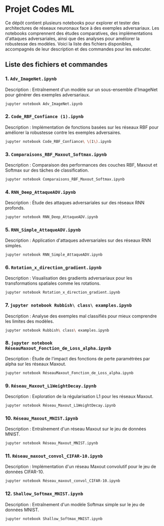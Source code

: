 # Projet Codes ML

Ce dépôt contient plusieurs notebooks pour explorer et tester des architectures de réseaux neuronaux face à des exemples adversariaux. Les notebooks comprennent des études comparatives, des implémentations d'attaques adversariales, ainsi que des analyses pour améliorer la robustesse des modèles. Voici la liste des fichiers disponibles, accompagnés de leur description et des commandes pour les exécuter.

## Liste des fichiers et commandes

### 1. `Adv_ImageNet.ipynb`
Description : Entraînement d'un modèle sur un sous-ensemble d'ImageNet pour générer des exemples adversariaux.
```bash
jupyter notebook Adv_ImageNet.ipynb
```
### 2. `Code_RBF_Confiance (1).ipynb`
Description : Implémentation de fonctions basées sur les réseaux RBF pour améliorer la robustesse contre les exemples adversaires.
```bash
jupyter notebook Code_RBF_Confiance\ \(1\).ipynb
```
### 3. `Comparaisons_RBF_Maxout_Softmax.ipynb`
Description : Comparaison des performances des couches RBF, Maxout et Softmax sur des tâches de classification.
```bash
jupyter notebook Comparaisons_RBF_Maxout_Softmax.ipynb
```
### 4. `RNN_Deep_AttaqueADV.ipynb`
Description : Étude des attaques adversariales sur des réseaux RNN profonds.
```bash
jupyter notebook RNN_Deep_AttaqueADV.ipynb
```
### 5. `RNN_Simple_AttaqueADV.ipynb`
Description : Application d'attaques adversariales sur des réseaux RNN simples.
```bash
jupyter notebook RNN_Simple_AttaqueADV.ipynb
```
### 6. `Rotation_x_direction_gradient.ipynb`
Description : Visualisation des gradients adversariaux pour les transformations spatiales comme les rotations.
```bash
jupyter notebook Rotation_x_direction_gradient.ipynb
```
### 7. `jupyter notebook Rubbish\ class\ examples.ipynb`
Description : Analyse des exemples mal classifiés pour mieux comprendre les limites des modèles.
```bash
jupyter notebook Rubbish\ class\ examples.ipynb
```
### 8. `jupyter notebook RéseauMaxout_Fonction_de_Loss_alpha.ipynb`
Description : Étude de l'impact des fonctions de perte paramétrées par alpha sur les réseaux Maxout.
```bash
jupyter notebook RéseauMaxout_Fonction_de_Loss_alpha.ipynb
```
### 9. `Réseau_Maxout_L1WeightDecay.ipynb`
Description : Exploration de la régularisation L1 pour les réseaux Maxout.
```bash
jupyter notebook Réseau_Maxout_L1WeightDecay.ipynb
```
### 10. `Réseau_Maxout_MNIST.ipynb`
Description : Entraînement d'un réseau Maxout sur le jeu de données MNIST.
```bash
jupyter notebook Réseau_Maxout_MNIST.ipynb
```
### 11. `Réseau_maxout_convol_CIFAR-10.ipynb`
Description : Implémentation d'un réseau Maxout convolutif pour le jeu de données CIFAR-10.
```bash
jupyter notebook Réseau_maxout_convol_CIFAR-10.ipynb
```
### 12. `Shallow_Softmax_MNIST.ipynb`
Description : Entraînement d'un modèle Softmax simple sur le jeu de données MNIST.
```bash
jupyter notebook Shallow_Softmax_MNIST.ipynb
```
